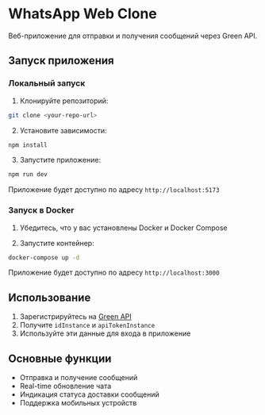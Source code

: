 # WhatsApp Web Clone

Веб-приложение для отправки и получения сообщений через Green API.

## Запуск приложения

### Локальный запуск

1. Клонируйте репозиторий:
```bash
git clone <your-repo-url>
```

2. Установите зависимости:
```bash
npm install
```

3. Запустите приложение:
```bash
npm run dev
```

Приложение будет доступно по адресу `http://localhost:5173`

### Запуск в Docker

1. Убедитесь, что у вас установлены Docker и Docker Compose

2. Запустите контейнер:
```bash
docker-compose up -d
```

Приложение будет доступно по адресу `http://localhost:3000`

## Использование

1. Зарегистрируйтесь на [Green API](https://green-api.com/)
2. Получите `idInstance` и `apiTokenInstance`
3. Используйте эти данные для входа в приложение

## Основные функции

- Отправка и получение сообщений
- Real-time обновление чата
- Индикация статуса доставки сообщений
- Поддержка мобильных устройств